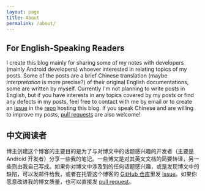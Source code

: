 ```yaml
---
layout: page
title: About
permalink: /about/
---
```


## For English-Speaking Readers
I create this blog mainly for sharing some of my notes with developers (mainly Android developers) whoever interested in relating topics of my posts. Some of the posts are a brief Chinese translation (maybe *interpretation* is more precise?) of their original English documentations, some are written by myself. Currently I'm not planning to write posts in English, but if you have interests in any topics covered by my posts or find any defects in my posts, feel free to contact with me by email or to create an [issue](https://github.com/nocchijiang/nocchijiang.github.io/issues) in the [repo](https://github.com/nocchijiang/nocchijiang.github.io) hosting this blog. If you speak Chinese and are willing to improve my posts, [pull requests](https://github.com/nocchijiang/nocchijiang.github.io/pulls) are also welcome!

## 中文阅读者
博主创建这个博客的主要目的是为了与对博文中的话题感兴趣的开发者（主要是 Android 开发者）分享一些我的笔记。一些博文是对其英文文档的简要转译，另一些则由我自己写成。如果你对博文中涉及到的任何话题感兴趣，或是发现博文中的缺陷，可以发邮件给我，或者在托管这个博客的 [GitHub 仓库](https://github.com/nocchijiang/nocchijiang.github.io)里发 [issue](https://github.com/nocchijiang/nocchijiang.github.io/issues)。如果你愿意改进我的博文质量，也可以直接发 [pull request](https://github.com/nocchijiang/nocchijiang.github.io/pulls)。